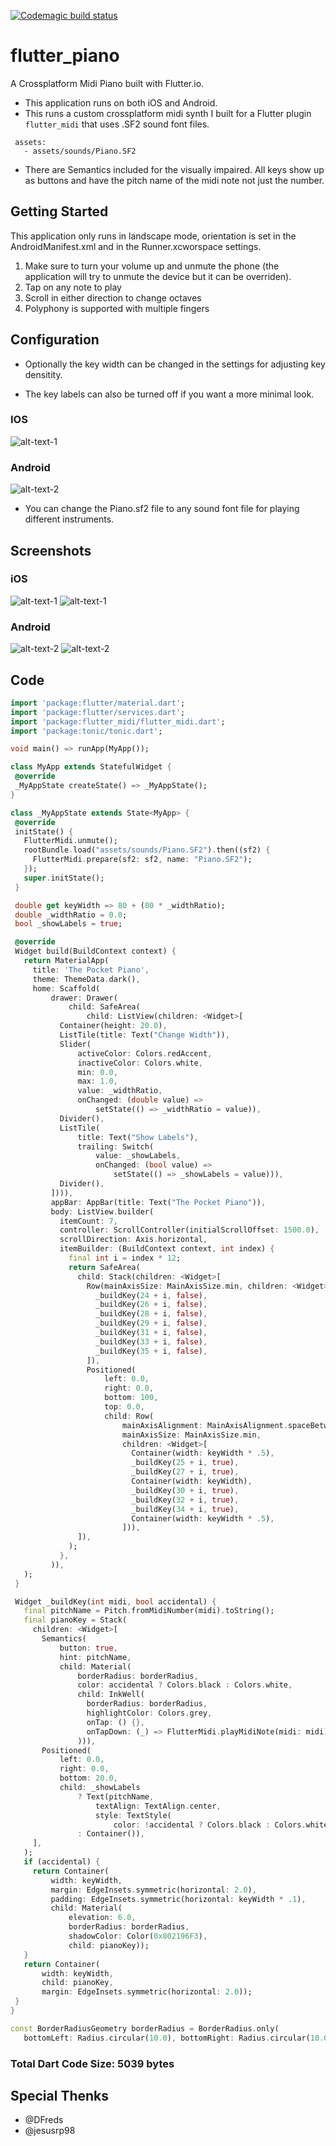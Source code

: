 [![Codemagic build status](https://api.codemagic.io/apps/5cd0f574c95918000ce25e99/5cd0f574c95918000ce25e98/status_badge.svg)](https://codemagic.io/apps/5cd0f574c95918000ce25e99/5cd0f574c95918000ce25e98/latest_build)

# flutter_piano

A Crossplatform Midi Piano built with Flutter.io.

* This application runs on both iOS and Android. 
* This runs a custom crossplatform midi synth I built for a Flutter plugin `flutter_midi` that uses .SF2 sound font files. 

```
 assets:
   - assets/sounds/Piano.SF2

```
* There are Semantics included for the visually impaired. All keys show up as buttons and have the pitch name of the midi note not just the number.

## Getting Started

This application only runs in landscape mode, orientation is set in the AndroidManifest.xml and in the Runner.xcworspace settings.

1. Make sure to turn your volume up and unmute the phone (the application will try to unmute the device but it can be overriden).
2. Tap on any note to play
3. Scroll in either direction to change octaves
4. Polyphony is supported with multiple fingers

## Configuration

* Optionally the key width can be changed in the settings for adjusting key densitity.

* The key labels can also be turned off if you want a more minimal look.

### IOS

![alt-text-1](https://github.com/AppleEducate/flutter_piano/blob/master/screenshots/ios_2.PNG)

### Android

![alt-text-2](https://github.com/AppleEducate/flutter_piano/blob/master/screenshots/android_1.jpg)

* You can change the Piano.sf2 file to any sound font file for playing different instruments. 

## Screenshots

### iOS

![alt-text-1](https://github.com/AppleEducate/flutter_piano/blob/master/screenshots/ios_1.PNG)
![alt-text-1](https://github.com/AppleEducate/flutter_piano/blob/master/screenshots/ios_3.PNG)

### Android

![alt-text-2](https://github.com/AppleEducate/flutter_piano/blob/master/screenshots/android_3.jpg)
![alt-text-2](https://github.com/AppleEducate/flutter_piano/blob/master/screenshots/android_2.jpg)


## Code

 ``` dart
 import 'package:flutter/material.dart';
import 'package:flutter/services.dart';
import 'package:flutter_midi/flutter_midi.dart';
import 'package:tonic/tonic.dart';

void main() => runApp(MyApp());

class MyApp extends StatefulWidget {
  @override
  _MyAppState createState() => _MyAppState();
}

class _MyAppState extends State<MyApp> {
  @override
  initState() {
    FlutterMidi.unmute();
    rootBundle.load("assets/sounds/Piano.SF2").then((sf2) {
      FlutterMidi.prepare(sf2: sf2, name: "Piano.SF2");
    });
    super.initState();
  }

  double get keyWidth => 80 + (80 * _widthRatio);
  double _widthRatio = 0.0;
  bool _showLabels = true;

  @override
  Widget build(BuildContext context) {
    return MaterialApp(
      title: 'The Pocket Piano',
      theme: ThemeData.dark(),
      home: Scaffold(
          drawer: Drawer(
              child: SafeArea(
                  child: ListView(children: <Widget>[
            Container(height: 20.0),
            ListTile(title: Text("Change Width")),
            Slider(
                activeColor: Colors.redAccent,
                inactiveColor: Colors.white,
                min: 0.0,
                max: 1.0,
                value: _widthRatio,
                onChanged: (double value) =>
                    setState(() => _widthRatio = value)),
            Divider(),
            ListTile(
                title: Text("Show Labels"),
                trailing: Switch(
                    value: _showLabels,
                    onChanged: (bool value) =>
                        setState(() => _showLabels = value))),
            Divider(),
          ]))),
          appBar: AppBar(title: Text("The Pocket Piano")),
          body: ListView.builder(
            itemCount: 7,
            controller: ScrollController(initialScrollOffset: 1500.0),
            scrollDirection: Axis.horizontal,
            itemBuilder: (BuildContext context, int index) {
              final int i = index * 12;
              return SafeArea(
                child: Stack(children: <Widget>[
                  Row(mainAxisSize: MainAxisSize.min, children: <Widget>[
                    _buildKey(24 + i, false),
                    _buildKey(26 + i, false),
                    _buildKey(28 + i, false),
                    _buildKey(29 + i, false),
                    _buildKey(31 + i, false),
                    _buildKey(33 + i, false),
                    _buildKey(35 + i, false),
                  ]),
                  Positioned(
                      left: 0.0,
                      right: 0.0,
                      bottom: 100,
                      top: 0.0,
                      child: Row(
                          mainAxisAlignment: MainAxisAlignment.spaceBetween,
                          mainAxisSize: MainAxisSize.min,
                          children: <Widget>[
                            Container(width: keyWidth * .5),
                            _buildKey(25 + i, true),
                            _buildKey(27 + i, true),
                            Container(width: keyWidth),
                            _buildKey(30 + i, true),
                            _buildKey(32 + i, true),
                            _buildKey(34 + i, true),
                            Container(width: keyWidth * .5),
                          ])),
                ]),
              );
            },
          )),
    );
  }

  Widget _buildKey(int midi, bool accidental) {
    final pitchName = Pitch.fromMidiNumber(midi).toString();
    final pianoKey = Stack(
      children: <Widget>[
        Semantics(
            button: true,
            hint: pitchName,
            child: Material(
                borderRadius: borderRadius,
                color: accidental ? Colors.black : Colors.white,
                child: InkWell(
                  borderRadius: borderRadius,
                  highlightColor: Colors.grey,
                  onTap: () {},
                  onTapDown: (_) => FlutterMidi.playMidiNote(midi: midi),
                ))),
        Positioned(
            left: 0.0,
            right: 0.0,
            bottom: 20.0,
            child: _showLabels
                ? Text(pitchName,
                    textAlign: TextAlign.center,
                    style: TextStyle(
                        color: !accidental ? Colors.black : Colors.white))
                : Container()),
      ],
    );
    if (accidental) {
      return Container(
          width: keyWidth,
          margin: EdgeInsets.symmetric(horizontal: 2.0),
          padding: EdgeInsets.symmetric(horizontal: keyWidth * .1),
          child: Material(
              elevation: 6.0,
              borderRadius: borderRadius,
              shadowColor: Color(0x802196F3),
              child: pianoKey));
    }
    return Container(
        width: keyWidth,
        child: pianoKey,
        margin: EdgeInsets.symmetric(horizontal: 2.0));
  }
}

const BorderRadiusGeometry borderRadius = BorderRadius.only(
    bottomLeft: Radius.circular(10.0), bottomRight: Radius.circular(10.0));

 ```
 ### Total Dart Code Size: 5039 bytes
 
 ## Special Thenks
 - @DFreds
 - @jesusrp98
